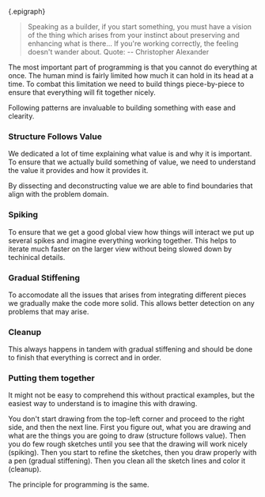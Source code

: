 {.epigraph}
> Speaking as a builder, if you start something, you must have a vision of the
> thing which arises from your instinct about preserving and enhancing
> what is there... If you're working correctly, the feeling doesn't wander about.
> Quote: -- Christopher Alexander

The most important part of programming is that you cannot do everything at once.
The human mind is fairly limited how much it can hold in its head at a time.
To combat this limitation we need to build things piece-by-piece to ensure
that everything will fit together nicely.

Following patterns are invaluable to building something with ease and clearity.


### Structure Follows Value

We dedicated a lot of time explaining what value is and why it is important.
To ensure that we actually build something of value, we need to understand
the value it provides and how it provides it.

By dissecting and deconstructing value we are able to find boundaries that
align with the problem domain.


### Spiking

To ensure that we get a good global view how things will interact we
put up several spikes and imagine everything working together. This helps
to iterate much faster on the larger view without being slowed down by
techinical details.


### Gradual Stiffening

To accomodate all the issues that arises from integrating different pieces
we gradually make the code more solid. This allows better detection on any
problems that may arise.


### Cleanup

This always happens in tandem with gradual stiffening and should be done to
finish that everything is correct and in order.


### Putting them together

It might not be easy to comprehend this without practical examples, but the
easiest way to understand is to imagine this with drawing.

You don't start drawing from the top-left corner and proceed to the right
side, and then the next line. First you figure out, what you are drawing
and what are the things you are going to draw (structure follows value).
Then you do few rough sketches until you see that the drawing will work nicely (spiking).
Then you start to refine the sketches, then you draw properly with a pen (gradual stiffening).
Then you clean all the sketch lines and color it (cleanup).

The principle for programming is the same.